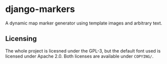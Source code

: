 # django-markers

A dynamic map marker generator using template images and arbitrary text.

## Licensing

The whole project is licesned under the GPL-3, but the default font used is licensed under Apache 2.0.  Both licenses are available under `COPYING/`.


